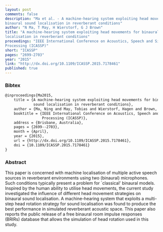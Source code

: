 ```yaml
---
layout: post
comments: false
description: "Ma et al. - A machine-hearing system exploiting head movements for
binaural sound localisation in reverberant conditions"
author: "N Ma, T May, H Wierstorf, G J Brown"
title: "A machine-hearing system exploiting head movements for binaural sound
localisation in reverberant conditions"
proceedings: "IEEE International Conference on Acoustics, Speech and Signal
Processing (ICASSP)"
short: "ICASSP"
pages: "2699-2703"
year: "2015"
link: "http://dx.doi.org/10.1109/ICASSP.2015.7178461"
published: true
---
```


### Bibtex

```latex
@inproceedings{Ma2015,
    title = {A machine-hearing system exploiting head movements for binaural
             sound localisation in reverberant conditions},
    author = {Ma, Ning and May, Tobias and Wierstorf, Hagen and Brown, Guy J.},
    booktitle = {IEEE International Conference on Acoustics, Speech and Signal
                 Processing (ICASSP)},
    address = {Brisbane, Australia},
    pages = {2699--2703},
    month = {April},
    year = {2015},
    url = {http://dx.doi.org/10.1109/ICASSP.2015.7178461},
    doi = {10.1109/ICASSP.2015.7178461}
}
```

### Abstract

This paper is concerned with machine localisation of multiple active speech
sources in reverberant environments using two (binaural) microphones. Such
conditions typically present a problem for `classical' binaural models. Inspired
by the human ability to utilise head movements, the current study investigated
the influence of different head movement strategies on binaural sound
localisation. A machine-hearing system that exploits a multi-step head rotation
strategy for sound localisation was found to produce the best performance in
simulated reverberant acoustic space. This paper also reports the public release
of a free binaural room impulse responses (BRIRs) database that allows the
simulation of head rotation used in this study.
